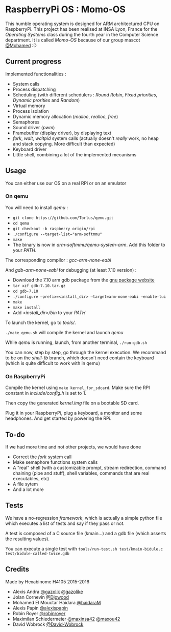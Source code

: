 # RaspberryPi OS : Momo-OS
This humble operating system is designed for ARM architectured CPU on RaspberryPi.
This project has been realised at INSA Lyon, France for the _Operating Systems_ class during the fourth year in the Computer Science department.
It is called _Momo-OS_ because of our group mascot [@Mohamed](https://github.com/haidaraM) :D

## Current progress
Implemented functionalities :
* System calls
* Process dispatching
* Scheduling (with different schedulers : _Round Robin_, _Fixed priorities_, _Dynamic prorities_ and _Random_)
* Virtual memory
* Process isolation
* Dynamic memory allocation (_malloc_, _realloc_, _free_)
* Semaphores
* Sound driver (_pwm_)
* Framebuffer (display driver), by displaying text
* _fork_, _wait_, _waitpid_ system calls (actually doesn't _really_ work, no heap and stack copying. More difficult than expected)
* Keyboard driver
* Little shell, combining a lot of the implemented mecanisms

## Usage
You can either use our OS on a real RPi or on an emulator

### On qemu
You will need to install _qemu_ :
* ```git clone https://github.com/Torlus/qemu.git```
* ```cd qemu```
* ```git checkout -b raspberry origin/rpi```
* ```./configure --target-list="arm-softmmu"```
* ```make```
* The binary is now in _arm-softmmu/qemu-system-arm_. Add this folder to your _PATH_.

The corresponding compilor : _gcc-arm-none-eabi_

And _gdb-arm-none-eabi_ for debugging (at least 7.10 version) :
* Download the 7.10 arm gdb package from the [gnu package website](http://www.gnu.org/software/gdb/download/)
* ```tar xzf gdb-7.10.tar.gz```
* ```cd gdb-7.10```
* ```./configure –prefix=<install_dir> –target=arm-none-eabi –enable-tui```
* ```make```
* ```make install```
* Add _\<install_dir\>/bin_ to your _PATH_


To launch the kernel, go to _tools/_.

```./make_qemu.sh``` will compile the kernel and launch _qemu_

While _qemu_ is running, launch, from another terminal, ```./run-gdb.sh```

You can now, step by step, go through the kernel execution.
We recommand to be on the _shell-fb_ branch, which doesn't need contain the keyboard (which is quite difficult to work with in qemu)

### On RaspberryPi
Compile the kernel using ```make kernel_for_sdcard```. Make sure the RPI constant in _include/config.h_ is set to 1.

Then copy the generated _kernel.img_ file on a bootable SD card.

Plug it in your RaspberryPi, plug a keyboard, a monitor and some headphones. And get started by powering the RPi.


## To-do
If we had more time and not other projects, we would have done
* Correct the _fork_ system call
* Make semaphore functions system calls
* A "real" shell (with a customizable prompt, stream redirection, command chaining (pipe and stuff), shell variables, commands that are real executables, etc)
* A file sytem
* And a lot more

## Tests
We have a no-regression _framework_, which is actually a simple python file which executes a list of tests and say if they pass or not.

A test is composed of a C source file (kmain...) and a gdb file (which asserts the resulting values).

You can execute a single test with ```tools/run-test.sh test/kmain-bidule.c test/bidule-called-twice.gdb```

## Credits
Made by Hexabinome H4105 2015-2016
* Alexis Andra [@gazolik](https://github.com/Gazolik) [@gazolike](https://github.com/Gazolike)
* Jolan Cornevin [@Djowood](https://github.com/Djowood)
* Mohamed El Mouctar Haidara [@haidaraM](https://github.com/haidaraM)
* Alexis Papin [@alexispapin](https://github.com/alexispapin)
* Robin Royer [@robinroyer](https://github.com/robinroyer)
* Maximilan Schiedermeier [@maxinsa42](https://github.com/maxinsa42) [@maxou42](https://github.com/maxou42)
* David Wobrock [@David-Wobrock](https://github.com/David-Wobrock)
